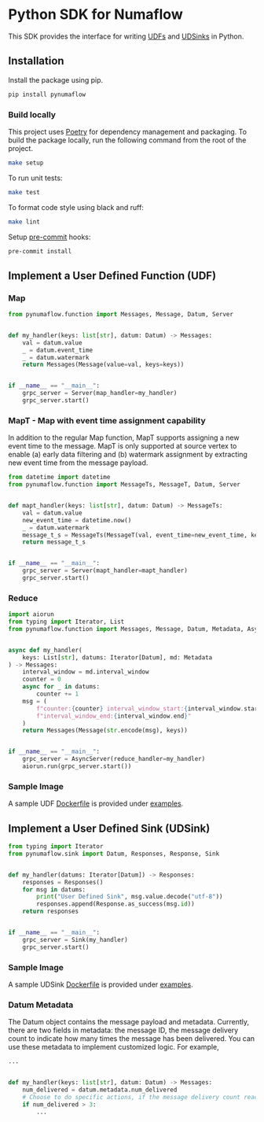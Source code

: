 # Python SDK for Numaflow

This SDK provides the interface for writing [UDFs](https://numaflow.numaproj.io/user-guide/user-defined-functions/user-defined-functions/)
and [UDSinks](https://numaflow.numaproj.io/user-guide/sinks/user-defined-sinks/) in Python.

## Installation

Install the package using pip.
```bash
pip install pynumaflow
```

### Build locally

This project uses [Poetry](https://python-poetry.org/) for dependency management and packaging.
To build the package locally, run the following command from the root of the project.

```bash
make setup
````

To run unit tests:
```bash
make test
```

To format code style using black and ruff:
```bash
make lint
```

Setup [pre-commit](https://pre-commit.com/) hooks:
```bash
pre-commit install
```

## Implement a User Defined Function (UDF)


### Map

```python
from pynumaflow.function import Messages, Message, Datum, Server


def my_handler(keys: list[str], datum: Datum) -> Messages:
    val = datum.value
    _ = datum.event_time
    _ = datum.watermark
    return Messages(Message(value=val, keys=keys))


if __name__ == "__main__":
    grpc_server = Server(map_handler=my_handler)
    grpc_server.start()
```
### MapT - Map with event time assignment capability
In addition to the regular Map function, MapT supports assigning a new event time to the message.
MapT is only supported at source vertex to enable (a) early data filtering and (b) watermark assignment by extracting new event time from the message payload.

```python
from datetime import datetime
from pynumaflow.function import MessageTs, MessageT, Datum, Server


def mapt_handler(keys: list[str], datum: Datum) -> MessageTs:
    val = datum.value
    new_event_time = datetime.now()
    _ = datum.watermark
    message_t_s = MessageTs(MessageT(val, event_time=new_event_time, keys=keys))
    return message_t_s


if __name__ == "__main__":
    grpc_server = Server(mapt_handler=mapt_handler)
    grpc_server.start()
```

### Reduce

```python
import aiorun
from typing import Iterator, List
from pynumaflow.function import Messages, Message, Datum, Metadata, AsyncServer


async def my_handler(
    keys: List[str], datums: Iterator[Datum], md: Metadata
) -> Messages:
    interval_window = md.interval_window
    counter = 0
    async for _ in datums:
        counter += 1
    msg = (
        f"counter:{counter} interval_window_start:{interval_window.start} "
        f"interval_window_end:{interval_window.end}"
    )
    return Messages(Message(str.encode(msg), keys))


if __name__ == "__main__":
    grpc_server = AsyncServer(reduce_handler=my_handler)
    aiorun.run(grpc_server.start())
```

### Sample Image
A sample UDF [Dockerfile](examples/function/forward_message/Dockerfile) is provided
under [examples](examples/function/forward_message).

## Implement a User Defined Sink (UDSink)

```python
from typing import Iterator
from pynumaflow.sink import Datum, Responses, Response, Sink


def my_handler(datums: Iterator[Datum]) -> Responses:
    responses = Responses()
    for msg in datums:
        print("User Defined Sink", msg.value.decode("utf-8"))
        responses.append(Response.as_success(msg.id))
    return responses


if __name__ == "__main__":
    grpc_server = Sink(my_handler)
    grpc_server.start()
```

### Sample Image

A sample UDSink [Dockerfile](examples/sink/log/Dockerfile) is provided
under [examples](examples/sink/log).

### Datum Metadata
The Datum object contains the message payload and metadata. Currently, there are two fields
in metadata: the message ID, the message delivery count to indicate how many times the message
has been delivered. You can use these metadata to implement customized logic. For example,
```python
...


def my_handler(keys: list[str], datum: Datum) -> Messages:
    num_delivered = datum.metadata.num_delivered
    # Choose to do specific actions, if the message delivery count reaches a certain threshold.
    if num_delivered > 3:
        ...
```
